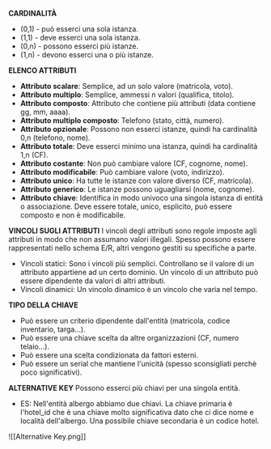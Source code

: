 **CARDINALITÀ**
- (0,1) - può esserci una sola istanza.
- (1,1) - deve esserci una sola istanza.
- (0,n) - possono esserci più istanze.
- (1,n) - devono esserci una o più istanze.

**ELENCO ATTRIBUTI**
- **Attributo scalare**: Semplice, ad un solo valore (matricola, voto).
- **Attributo multiplo**: Semplice, ammessi n valori (qualifica, titolo).
- **Attributo composto**: Attributo che contiene più attributi (data contiene gg, mm, aaaa).
- **Attributo multiplo composto**: Telefono (stato, città, numero).
- **Attributo opzionale**: Possono non esserci istanze, quindi ha cardinalità 0,n (telefono, nome).
- **Attributo totale**: Deve esserci minimo una istanza, quindi ha cardinalità 1,n (CF).
- **Attributo costante**: Non può cambiare valore (CF, cognome, nome).
- **Attributo modificabile**: Può cambiare valore (voto, indirizzo).
- **Attributo unico**: Ha tutte le istanze con valore diverso (CF, matricola).
- **Attributo generico**: Le istanze possono uguagliarsi (nome, cognome).
- **Attributo chiave**: Identifica in modo univoco una singola istanza di entità o associazione. Deve essere totale, unico, esplicito, può essere composto e non è modificabile.

**VINCOLI SUGLI ATTRIBUTI**
I vincoli degli attributi sono regole imposte agli attributi in modo che non assumano valori illegali.
Spesso possono essere rappresentati nello schema E/R, altri vengono gestiti su specifiche a parte.
- Vincoli statici: Sono i vincoli più semplici. Controllano se il valore di un attributo appartiene ad un certo dominio. Un vincolo di un attributo può essere dipendente da valori di altri attributi.
- Vincoli dinamici: Un vincolo dinamico è un vincolo che varia nel tempo.

**TIPO DELLA CHIAVE**
- Può essere un criterio dipendente dall'entità (matricola, codice inventario, targa...).
- Può essere una chiave scelta da altre organizzazioni (CF, numero telaio...).
- Può essere una scelta condizionata da fattori esterni.
- Può essere un serial che mantiene l'unicità (spesso sconsigliati perchè poco significativi).

**ALTERNATIVE KEY**
Possono esserci più chiavi per una singola entità. 
- ES: Nell'entità albergo abbiamo due chiavi. La chiave primaria è l'hotel_id che è una chiave molto significativa dato che ci dice nome e località dell'albergo. Una possibile chiave secondaria è un codice hotel.

![[Alternative Key.png]]